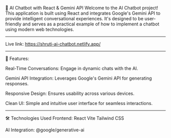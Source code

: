 🤖 AI Chatbot with React & Gemini API
Welcome to the AI Chatbot project! This application is built using React and integrates Google's Gemini API to provide intelligent conversational experiences. It's designed to be user-friendly and serves as a practical example of how to implement a chatbot using modern web technologies.

---

Live link: https://shruti-ai-chatbot.netlify.app/

---

🚀 Features:

Real-Time Conversations: Engage in dynamic chats with the AI.

Gemini API Integration: Leverages Google's Gemini API for generating responses.

Responsive Design: Ensures usability across various devices.

Clean UI: Simple and intuitive user interface for seamless interactions.

---

🛠️ Technologies Used
Frontend:
React
Vite
Tailwind CSS

AI Integration:
@google/generative-ai
